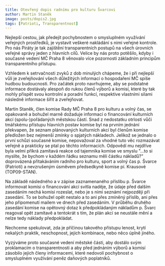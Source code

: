 ```yaml
---
title: Otevřený dopis radnímu pro kulturu Švarcovi
author: Martin Staněk
image: posts/dopis2.jpg
tags: [Patrioti, Transparentnost]
---
```


Nejlepší cestou, jak předejít pochybnostem o smysluplném využívání veřejných prostředků, je vystavit veškeré nakládání s nimi veřejné kontrole. Pro nás Piráty je tak zajištění transparentních postupů na všech úrovních veřejné správy jeden z hlavních cílů. Velice by nás proto potěšilo, kdyby i současné vedení MČ Praha 8 věnovalo více pozornosti základním principům transparentního přístupu.

Vzhledem k setrvačnosti zvyků z dob minulých chápeme, že i při nejlepší vůli je zveřejňování všech důležitých informací o hospodaření MČ spíše hudbou budoucnosti. Pro začátek proto navrhujeme, aby se podstatné informace dostávaly alespoň do rukou členů výborů a komisí, které by tak mohly přispět svou kontrolní a poradní funkcí, respektive vlastními silami následně informace šířit a zveřejňovat.

Martin Staněk, člen komise Rady MČ Praha 8 pro kulturu a volný čas, se opakovaně a bohužel marně dožaduje informací o financování kulturních akcí (spolu-)pořádaných městskou částí. Snad z nedostatku otrlosti vůči tmářskému přístupu hlavních postav komise byl na prvním jednání překvapen, že seznam plánovaných kulturních akcí byl členům komise předložen bez nejmenší zmínky o spjatých nákladech. Jelikož se jednalo o první schůzi současné komise, nepovažoval za vhodné tuto věc rozmazávat veřejně a prakticky se ptal po těchto informacích. Odpovědí mu nejdříve byla velmi příkrá zamítavá reakce od tajemníka komise ve smyslu "...to si myslíte, že bychom v každém řádku seznamu měli částku nákladů?" doprovázená přitakáváním radního pro kulturu, sport a volný čas p. Švarce (Patrioti) a nevzrušeným úsměvem předsedkyně komise pí. Krausové (TOP09-STAN).

Na základě následného a v zápise zaznamenaného příslibu p. Švarce informovat komisi o financování akcí svitla naděje, že údaje před dalším zasedáním nechá komisi rozeslat, nebo je s nimi seznámí nejpozději při zasedání. To se bohužel opět nestalo a to ani přes zmíněný příslib, ani přes jeho připomenutí mailem ve dnech před zasedáním. V průběhu druhého zasedání komise na opětovný dotaz k předpokládaným nákladům p. Švarc reagoval opět zamítavě a tentokrát s tím, že plán akcí se neustále mění a nelze tedy náklady předpokládat.

Nechceme spekulovat, zda je příčinou takového přístupu lenost, krytí nekalých praktik, neschopnost, jejich kombinace, nebo něco úplně jiného.

Vyzýváme proto současné vedení městské části, aby dostálo svým proklamacím o transparentnosti a aby před jednáním výborů a komisí zásobilo jejich členy informacemi, které nedovolí pochybnost o smysluplném využívání peněz daňových poplatníků.
